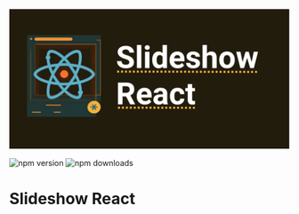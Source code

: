 ![Header Image](react-slideshow.png)

![npm version](https://4.vercel.app/npm/version/slideshow-react)
![npm downloads](https://4.vercel.app/npm/downloadmonth/slideshow-react)

# Slideshow React

